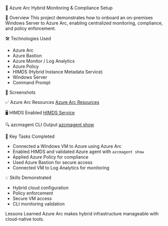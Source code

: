 🔧 Azure Arc Hybrid Monitoring & Compliance Setup

📌 Overview
This project demonstrates how to onboard an on-premises Windows Server to Azure Arc, enabling centralized monitoring, compliance, and policy enforcement.

 🛠️ Technologies Used
- Azure Arc
- Azure Bastion
- Azure Monitor / Log Analytics
- Azure Policy
- HIMDS (Hybrid Instance Metadata Service)
- Windows Server
- Command Prompt

 📸 Screenshots

 ✅ Azure Arc Resources
[Azure Arc Resources](./screenshots/azure-arc-resources.png)

 🖥️ HIMDS Enabled
[HIMDS Service](./screenshots/himds-service-enabled.png)

 🔍 azcmagent CLI Output
[azcmagent show](./screenshots/azcmagent-show.png)

 🧩 Key Tasks Completed
- Connected a Windows VM to Azure using Azure Arc
- Enabled HIMDS and validated Azure agent with `azcmagent show`
- Applied Azure Policy for compliance
- Used Azure Bastion for secure access
- Connected VM to Log Analytics for monitoring

 💡 Skills Demonstrated
- Hybrid cloud configuration
- Policy enforcement
- Secure VM access
- CLI monitoring validation

 Lessons Learned
Azure Arc makes hybrid infrastructure manageable with cloud-native tools.
